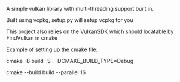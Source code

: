 A simple vulkan library with multi-threading support built in. 

Built using vcpkg, setup.py will setup vcpkg for you

This project also relies on the VulkanSDK which should locatable by FindVulkan in cmake

Example of setting up the cmake file:

cmake -B build -S . -DCMAKE_BUILD_TYPE=Debug

cmake --build build --parallel 16
